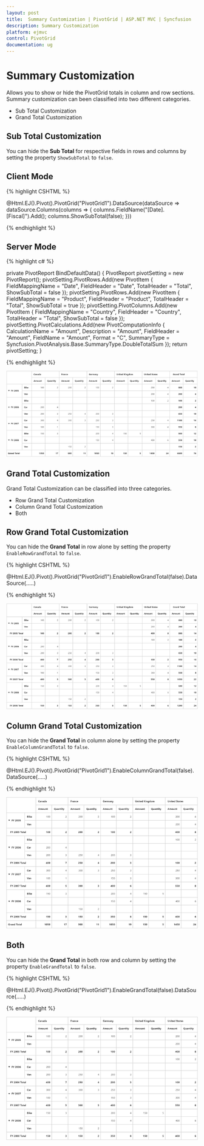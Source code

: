 ```yaml
---
layout: post
title:  Summary Customization | PivotGrid | ASP.NET MVC | Syncfusion 
description: Summary Customization
platform: ejmvc
control: PivotGrid
documentation: ug
---
```


# Summary Customization

Allows you to show or hide the PivotGrid totals in column and row sections. Summary customization can been classified into two different categories.

* Sub Total Customization
* Grand Total Customization

## Sub Total Customization

You can hide the **Sub Total** for respective fields in rows and columns by setting the property `ShowSubTotal` to `false`.

## Client Mode

{% highlight CSHTML %}

@Html.EJ().Pivot().PivotGrid("PivotGrid1").DataSource(dataSource => dataSource.Columns(columns => { columns.FieldName("[Date].[Fiscal]").Add(); columns.ShowSubTotal(false); }))

{% endhighlight %}

## Server Mode

{% highlight c# %}

private PivotReport BindDefaultData()
{
    PivotReport pivotSetting = new PivotReport();
    pivotSetting.PivotRows.Add(new PivotItem { FieldMappingName = "Date", FieldHeader = "Date", TotalHeader = "Total", ShowSubTotal = false });
    pivotSetting.PivotRows.Add(new PivotItem { FieldMappingName = "Product", FieldHeader = "Product", TotalHeader = "Total", ShowSubTotal = true });
    pivotSetting.PivotColumns.Add(new PivotItem { FieldMappingName = "Country", FieldHeader = "Country", TotalHeader = "Total", ShowSubTotal = false });
    pivotSetting.PivotCalculations.Add(new PivotComputationInfo { CalculationName = "Amount", Description = "Amount", FieldHeader = "Amount", FieldName = "Amount", Format = "C", SummaryType = Syncfusion.PivotAnalysis.Base.SummaryType.DoubleTotalSum });
    return pivotSetting;
}

{% endhighlight %}

![](Summary-Customization_images/SubTotal.png)

## Grand Total Customization

Grand Total Customization can be classified into three categories.

* Row Grand Total Customization
* Column Grand Total Customization
* Both

## Row Grand Total Customization

You can hide the **Grand Total** in row alone by setting the property `EnableRowGrandTotal` to `false`.

{% highlight CSHTML %}

@Html.EJ().Pivot().PivotGrid("PivotGrid1").EnableRowGrandTotal(false).DataSource(.....)

{% endhighlight %}

![](Summary-Customization_images/enableRowGrandTotal.png)

## Column Grand Total Customization

You can hide the **Grand Total** in column alone by setting the property `EnableColumnGrandTotal` to `false`.

{% highlight CSHTML %}

@Html.EJ().Pivot().PivotGrid("PivotGrid1").EnableColumnGrandTotal(false).DataSource(.....)

{% endhighlight %}

![](Summary-Customization_images/enableColumnGrandTotal.png)

## Both

You can hide the **Grand Total** in both row and column by setting the property `EnableGrandTotal` to `false`.

{% highlight CSHTML %}

@Html.EJ().Pivot().PivotGrid("PivotGrid1").EnableGrandTotal(false).DataSource(.....)

{% endhighlight %}

![](Summary-Customization_images/enableGrandTotal.png)
